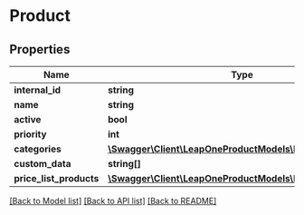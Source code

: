 # Product

## Properties
Name | Type | Description | Notes
------------ | ------------- | ------------- | -------------
**internal_id** | **string** |  | [optional] 
**name** | **string** |  | [optional] 
**active** | **bool** |  | [optional] 
**priority** | **int** |  | [optional] 
**categories** | [**\Swagger\Client\LeapOneProductModels\ProductCategory[]**](ProductCategory.md) |  | [optional] 
**custom_data** | **string[]** |  | [optional] 
**price_list_products** | [**\Swagger\Client\LeapOneProductModels\PriceListProduct[]**](PriceListProduct.md) |  | [optional] 

[[Back to Model list]](../../README.md#documentation-for-models) [[Back to API list]](../../README.md#documentation-for-api-endpoints) [[Back to README]](../../README.md)

